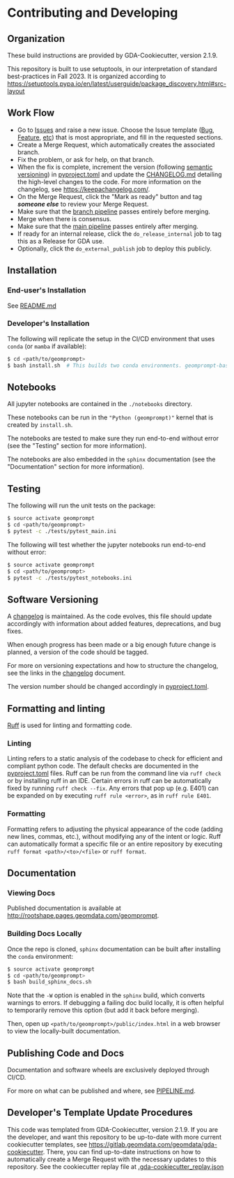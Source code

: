 # Contributing and Developing

## Organization

These build instructions are provided by GDA-Cookiecutter, version 2.1.9.

This repository is built to use setuptools, in our interpretation of standard best-practices in Fall 2023.
It is organized according to
https://setuptools.pypa.io/en/latest/userguide/package_discovery.html#src-layout

## Work Flow

- Go to [Issues](https://gitlab.geomdata.com/geomdata/gda-cookiecutter/-/issues) and raise a new issue.  Choose the Issue template ([Bug](.gitlab/issue_templates/Bug.md), [Feature](.gitlab/issue_templates/Feature%20Request.md), [etc](.gitlab/issue_templates/)) that is most appropriate, and fill in the requested sections.
- Create a Merge Request, which automatically creates the associated branch.
- Fix the problem, or ask for help, on that branch.
- When the fix is complete, increment the version (following [semantic versioning](https://semver.org/)) in [pyproject.toml](pyproject.toml) and update the [CHANGELOG.md](CHANGELOG.md) detailing the high-level changes to the code. For more information on the changelog, see https://keepachangelog.com/.
- On the Merge Request, click the "Mark as ready" button and tag _**someone else**_ to review your Merge Request.
- Make sure that the [branch pipeline](https://gitlab.geomdata.com/geomdata/gda-cookiecutter/-/pipelines) passes entirely before merging.
- Merge when there is consensus.
- Make sure that the [main pipeline](https://gitlab.geomdata.com/geomdata/gda-cookiecutter/-/pipelines) passes entirely after merging.
- If ready for an internal release, click the `do_release_internal` job to tag this as a Release for GDA use.
- Optionally, click the `do_external_publish` job to deploy this publicly.

## Installation

### End-user's Installation

See [README.md](README.md)

### Developer's Installation

The following will replicate the setup in the CI/CD environment that uses `conda` (or `mamba` if available):

```bash
$ cd <path/to/geomprompt>
$ bash install.sh  # This builds two conda environments. geomprompt-base is minimal and geomprompt is all-inclusive.
```


## Notebooks

All jupyter notebooks are contained in the `./notebooks` directory.

These notebooks can be run in the `"Python (geomprompt)"` kernel that is created by `install.sh`.

The notebooks are tested to make sure they run end-to-end without error (see the "Testing" section for more information).

The notebooks are also embedded in the `sphinx` documentation (see the "Documentation" section for more information).


## Testing

The following will run the unit tests on the package:

```bash
$ source activate geomprompt
$ cd <path/to/geomprompt>
$ pytest -c ./tests/pytest_main.ini
```


The following will test whether the jupyter notebooks run end-to-end without error:
```bash
$ source activate geomprompt
$ cd <path/to/geomprompt>
$ pytest -c ./tests/pytest_notebooks.ini
```


## Software Versioning

A [changelog](CHANGELOG.md) is maintained. As the code evolves, this file should update accordingly
with information about added features, deprecations, and bug fixes.

When enough progress has been made or a big enough future change is planned, a version of the code should be tagged.

For more on versioning expectations and how to structure the changelog, see the links in the [changelog](CHANGELOG.md) document.

The version number should be changed accordingly in [pyproject.toml](pyproject.toml).

## Formatting and linting

[Ruff](https://docs.astral.sh/ruff/) is used for linting and formatting code. 

### Linting

Linting refers to a static analysis of the codebase to check for efficient and
compliant python code. The default checks are documented in the
[pyproject.toml](pyproject.toml) files. Ruff can be run from the command line
via `ruff check` or by installing ruff in an IDE. Certain errors in ruff can be
automatically fixed by running `ruff check --fix`. Any errors that pop up (e.g.
E401) can be expanded on by executing `ruff rule <error>`, as in `ruff rule
E401`.

### Formatting

Formatting refers to adjusting the physical appearance of the code (adding new lines, commas, etc.), without
modifying any of the intent or logic. Ruff can automatically format a specific file or an entire repository 
by executing `ruff format <path>/<to>/<file>` or `ruff format`.

## Documentation

### Viewing Docs

Published documentation is available at http://rootshape.pages.geomdata.com/geomprompt.

### Building Docs Locally

Once the repo is cloned, `sphinx` documentation can be built after installing the `conda` environment:

```bash
$ source activate geomprompt
$ cd <path/to/geomprompt>
$ bash build_sphinx_docs.sh
```

Note that the `-W` option is enabled in the `sphinx` build, which converts warnings to errors.
If debugging a failing doc build locally, it is often helpful
to temporarily remove this option (but add it back before merging).

Then, open up `<path/to/geomprompt>/public/index.html` in a web browser to view the locally-built documentation.

## Publishing Code and Docs

Documentation and software wheels are exclusively deployed through CI/CD.

For more on what can be published and where, see [PIPELINE.md](PIPELINE.md).

## Developer's Template Update Procedures

This code was templated from GDA-Cookiecutter, version 2.1.9.
If you are the developer, and want this repository to be up-to-date with more current cookiecutter templates, see https://gitlab.geomdata.com/geomdata/gda-cookiecutter.
There, you can find up-to-date instructions on how to automatically create a Merge Request with the necessary updates to this repository.
See the cookiecutter replay file at [.gda-cookiecutter_replay.json](.gda-cookiecutter_replay.json)
